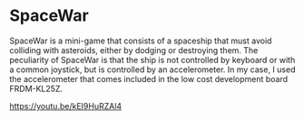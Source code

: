 # SpaceWar
SpaceWar is a mini-game that consists of a spaceship that must avoid colliding with asteroids, either by dodging or destroying them. The peculiarity of SpaceWar is that the ship is not controlled by keyboard or with a common joystick, but is controlled by an accelerometer. In my case, I used the accelerometer that comes included in the low cost development board FRDM-KL25Z.

https://youtu.be/kEI9HuRZAl4
